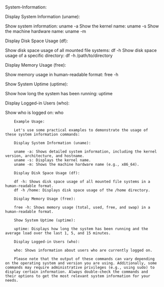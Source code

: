 System-Information:

Display System Information (uname):

Show system information: uname -a
Show the kernel name: uname -s
Show the machine hardware name: uname -m

Display Disk Space Usage (df):

Show disk space usage of all mounted file systems: df -h
Show disk space usage of a specific directory: df -h /path/to/directory

Display Memory Usage (free):

Show memory usage in human-readable format: free -h

Show System Uptime (uptime):

Show how long the system has been running: uptime

Display Logged-in Users (who):

Show who is logged on: who


		Example Usage:
		
		Let's use some practical examples to demonstrate the usage of these system information commands:
		
		Display System Information (uname):
		
		uname -a: Shows detailed system information, including the kernel version, architecture, and hostname.
		uname -s: Displays the kernel name.
		uname -m: Shows the machine hardware name (e.g., x86_64).
		
		Display Disk Space Usage (df):
		
		df -h: Shows disk space usage of all mounted file systems in a human-readable format.
		df -h /home: Displays disk space usage of the /home directory.
		
		Display Memory Usage (free):
		
		free -h: Shows memory usage (total, used, free, and swap) in a human-readable format.
		
		Show System Uptime (uptime):
		
		uptime: Displays how long the system has been running and the average load over the last 1, 5, and 15 minutes.
		
		Display Logged-in Users (who):
		
		who: Shows information about users who are currently logged on.
		
		Please note that the output of these commands can vary depending on the operating system and version you are using. Additionally, some commands may require administrative privileges (e.g., using sudo) to display certain information. Always double-check the commands and their options to get the most relevant system information for your needs.